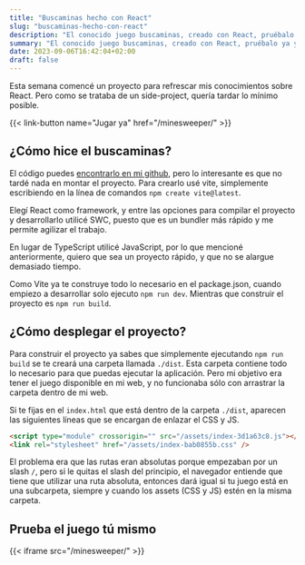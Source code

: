 ```yaml
---
title: "Buscaminas hecho con React"
slug: "buscaminas-hecho-con-react"
description: "El conocido juego buscaminas, creado con React, pruébalo ya y mira cómo ha sido hecho."
summary: "El conocido juego buscaminas, creado con React, pruébalo ya y mira cómo ha sido hecho."
date: 2023-09-06T16:42:04+02:00
draft: false
---
```


Esta semana comencé un proyecto para refrescar mis conocimientos sobre React. Pero como se trataba de un side-project, quería tardar lo mínimo posible.

{{< link-button name="Jugar ya" href="/minesweeper/" >}}

## ¿Cómo hice el buscaminas?

El código puedes [encontrarlo en mi github](https://github.com/arturo-source/minesweeper-react/), pero lo interesante es que no tardé nada en montar el proyecto. Para crearlo usé vite, simplemente escribiendo en la línea de comandos `npm create vite@latest`.

Elegí React como framework, y entre las opciones para compilar el proyecto y desarrollarlo utilicé SWC, puesto que es un bundler más rápido y me permite agilizar el trabajo.

En lugar de TypeScript utilicé JavaScript, por lo que mencioné anteriormente, quiero que sea un proyecto rápido, y que no se alargue demasiado tiempo.

Como Vite ya te construye todo lo necesario en el package.json, cuando empiezo a desarrollar solo ejecuto `npm run dev`. Mientras que construir el proyecto es `npm run build`.

## ¿Cómo desplegar el proyecto?

Para construir el proyecto ya sabes que simplemente ejecutando `npm run build` se te creará una carpeta llamada `./dist`. Esta carpeta contiene todo lo necesario para que puedas ejecutar la aplicación. Pero mi objetivo era tener el juego disponible en mi web, y no funcionaba sólo con arrastrar la carpeta dentro de mi web.

Si te fijas en el `index.html` que está dentro de la carpeta `./dist`, aparecen las siguientes líneas que se encargan de enlazar el CSS y JS.

```html
<script type="module" crossorigin="" src="/assets/index-3d1a63c8.js"></script>
<link rel="stylesheet" href="/assets/index-bab0855b.css" />
```

El problema era que las rutas eran absolutas porque empezaban por un slash `/`, pero si le quitas el slash del principio, el navegador entiende que tiene que utilizar una ruta absoluta, entonces dará igual si tu juego está en una subcarpeta, siempre y cuando los assets (CSS y JS) estén en la misma carpeta.

## Prueba el juego tú mismo

{{< iframe src="/minesweeper/" >}}